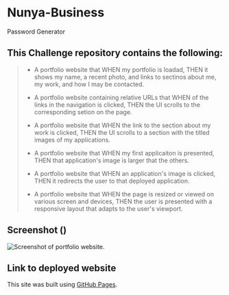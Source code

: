 # Nunya-Business
Password Generator

## This Challenge repository contains the following:

> * A portfolio website that WHEN my portfolio is loadad, THEN it shows my name, a recent photo, and links to sectinos about me, my work, and how I may be contacted.
>
> * A portfolio website containing relative URLs that WHEN of the links in the navigation is clicked, THEN the UI scrolls to the corresponding setion on the page.
>
> * A portfolio website that WHEN the link to the section about my work is clicked, THEN the UI scrolls to a section with the titled images of my applications. 
>
> * A portfolio website that WHEN my first applicaiton is presented, THEN that application's image is larger that the others.
>
> * A portfolio website that WHEN an application's image is clicked, THEN it redirects the user to that deployed application.
>
> * A portfolio website that WHEN the page is resized or viewed on various screen and devices, THEN the user is presented with a responsive layout that adapts to the user's viewport.

## Screenshot ()
![Screenshot of portfolio website.](/images/Portfolio-Site-Screenshot.png)

## Link to deployed website 
This site was built using [GitHub Pages](https://favioa.github.io/Faviolous/).